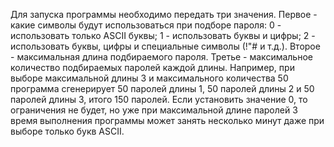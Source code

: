 Для запуска программы необходимо передать три значения.
Первое - какие символы будут использоваться при подборе пароля:
0 - использовать только ASCII буквы;
1 - использовать буквы и цифры;
2 - использовать буквы, цифры и специальные символы (!"# и т.д.).
Второе - максимальная длина подбираемого пароля.
Третье - максимальное количество подбираемых паролей каждой длины.
Например, при выборе максимальной длины 3 и максимального количества 50 программа сгенерирует 50 паролей длины 1, 50 паролей длины 2 и 50 паролей длины 3, итого 150 паролей.
Если установить значение 0, то ограничения не будет, но уже при максимальной длине паролей 3 время выполнения программы может занять несколько минут даже при выборе только букв ASCII.